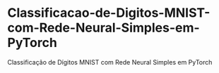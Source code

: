 # Classificacao-de-Digitos-MNIST-com-Rede-Neural-Simples-em-PyTorch
Classificação de Dígitos MNIST com Rede Neural Simples em PyTorch
